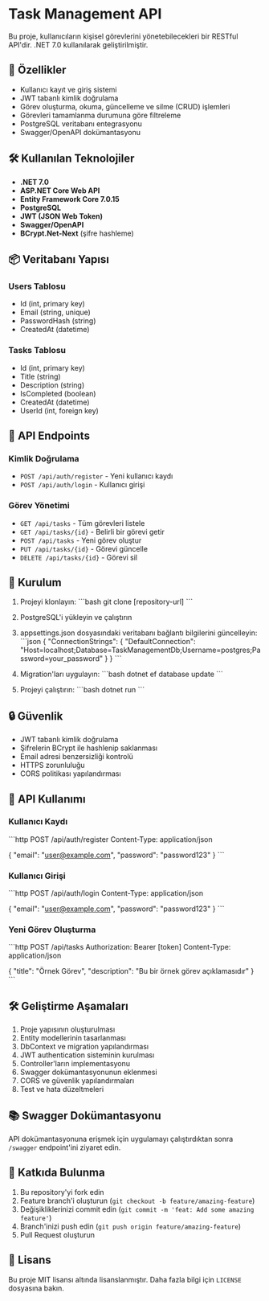 # Task Management API

Bu proje, kullanıcıların kişisel görevlerini yönetebilecekleri bir RESTful API'dir. .NET 7.0 kullanılarak geliştirilmiştir.

## 🚀 Özellikler

- Kullanıcı kayıt ve giriş sistemi
- JWT tabanlı kimlik doğrulama
- Görev oluşturma, okuma, güncelleme ve silme (CRUD) işlemleri
- Görevleri tamamlanma durumuna göre filtreleme
- PostgreSQL veritabanı entegrasyonu
- Swagger/OpenAPI dokümantasyonu

## 🛠️ Kullanılan Teknolojiler

- **.NET 7.0**
- **ASP.NET Core Web API**
- **Entity Framework Core 7.0.15**
- **PostgreSQL**
- **JWT (JSON Web Token)**
- **Swagger/OpenAPI**
- **BCrypt.Net-Next** (şifre hashleme)

## 📦 Veritabanı Yapısı

### Users Tablosu
- Id (int, primary key)
- Email (string, unique)
- PasswordHash (string)
- CreatedAt (datetime)

### Tasks Tablosu
- Id (int, primary key)
- Title (string)
- Description (string)
- IsCompleted (boolean)
- CreatedAt (datetime)
- UserId (int, foreign key)

## 🔗 API Endpoints

### Kimlik Doğrulama
- `POST /api/auth/register` - Yeni kullanıcı kaydı
- `POST /api/auth/login` - Kullanıcı girişi

### Görev Yönetimi
- `GET /api/tasks` - Tüm görevleri listele
- `GET /api/tasks/{id}` - Belirli bir görevi getir
- `POST /api/tasks` - Yeni görev oluştur
- `PUT /api/tasks/{id}` - Görevi güncelle
- `DELETE /api/tasks/{id}` - Görevi sil

## 🚀 Kurulum

1. Projeyi klonlayın:
\`\`\`bash
git clone [repository-url]
\`\`\`

2. PostgreSQL'i yükleyin ve çalıştırın

3. appsettings.json dosyasındaki veritabanı bağlantı bilgilerini güncelleyin:
\`\`\`json
{
  "ConnectionStrings": {
    "DefaultConnection": "Host=localhost;Database=TaskManagementDb;Username=postgres;Password=your_password"
  }
}
\`\`\`

4. Migration'ları uygulayın:
\`\`\`bash
dotnet ef database update
\`\`\`

5. Projeyi çalıştırın:
\`\`\`bash
dotnet run
\`\`\`

## 🔒 Güvenlik

- JWT tabanlı kimlik doğrulama
- Şifrelerin BCrypt ile hashlenip saklanması
- Email adresi benzersizliği kontrolü
- HTTPS zorunluluğu
- CORS politikası yapılandırması

## 📝 API Kullanımı

### Kullanıcı Kaydı
\`\`\`http
POST /api/auth/register
Content-Type: application/json

{
  "email": "user@example.com",
  "password": "password123"
}
\`\`\`

### Kullanıcı Girişi
\`\`\`http
POST /api/auth/login
Content-Type: application/json

{
  "email": "user@example.com",
  "password": "password123"
}
\`\`\`

### Yeni Görev Oluşturma
\`\`\`http
POST /api/tasks
Authorization: Bearer [token]
Content-Type: application/json

{
  "title": "Örnek Görev",
  "description": "Bu bir örnek görev açıklamasıdır"
}
\`\`\`

## 🛠️ Geliştirme Aşamaları

1. Proje yapısının oluşturulması
2. Entity modellerinin tasarlanması
3. DbContext ve migration yapılandırması
4. JWT authentication sisteminin kurulması
5. Controller'ların implementasyonu
6. Swagger dokümantasyonunun eklenmesi
7. CORS ve güvenlik yapılandırmaları
8. Test ve hata düzeltmeleri

## 📚 Swagger Dokümantasyonu

API dokümantasyonuna erişmek için uygulamayı çalıştırdıktan sonra `/swagger` endpoint'ini ziyaret edin.

## 🤝 Katkıda Bulunma

1. Bu repository'yi fork edin
2. Feature branch'i oluşturun (`git checkout -b feature/amazing-feature`)
3. Değişikliklerinizi commit edin (`git commit -m 'feat: Add some amazing feature'`)
4. Branch'inizi push edin (`git push origin feature/amazing-feature`)
5. Pull Request oluşturun

## 📄 Lisans

Bu proje MIT lisansı altında lisanslanmıştır. Daha fazla bilgi için `LICENSE` dosyasına bakın. 